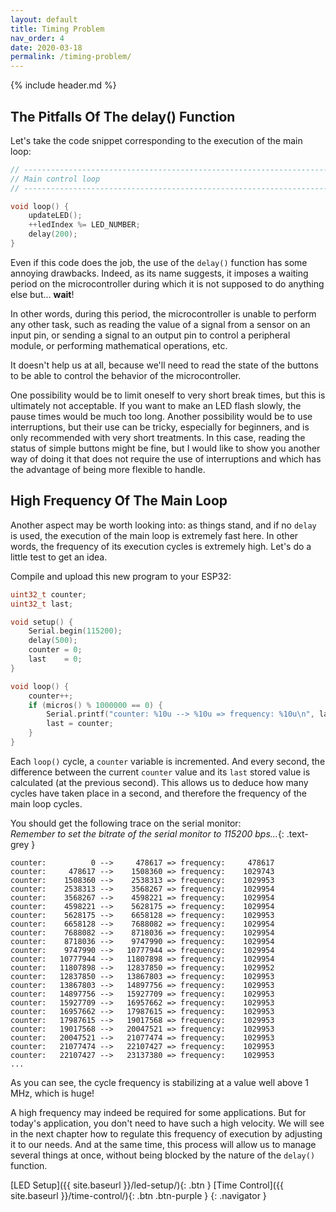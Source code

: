 ```yaml
---
layout: default
title: Timing Problem
nav_order: 4
date: 2020-03-18
permalink: /timing-problem/
---
```


{% include header.md %}


## The Pitfalls Of The delay() Function

Let's take the code snippet corresponding to the execution of the main loop:

```cpp
// ----------------------------------------------------------------------------
// Main control loop
// ----------------------------------------------------------------------------

void loop() {
    updateLED();
    ++ledIndex %= LED_NUMBER;
    delay(200);
}
```

Even if this code does the job, the use of the `delay()` function has some annoying drawbacks. Indeed, as its name suggests, it imposes a waiting period on the microcontroller during which it is not supposed to do anything else but... **wait**!

In other words, during this period, the microcontroller is unable to perform any other task, such as reading the value of a signal from a sensor on an input pin, or sending a signal to an output pin to control a peripheral module, or performing mathematical operations, etc.

It doesn't help us at all, because we'll need to read the state of the buttons to be able to control the behavior of the microcontroller.

One possibility would be to limit oneself to very short break times, but this is ultimately not acceptable. If you want to make an LED flash slowly, the pause times would be much too long. Another possibility would be to use interruptions, but their use can be tricky, especially for beginners, and is only recommended with very short treatments. In this case, reading the status of simple buttons might be fine, but I would like to show you another way of doing it that does not require the use of interruptions and which has the advantage of being more flexible to handle.


## High Frequency Of The Main Loop

Another aspect may be worth looking into: as things stand, and if no `delay` is used, the execution of the main loop is extremely fast here. In other words, the frequency of its execution cycles is extremely high. Let's do a little test to get an idea.

Compile and upload this new program to your ESP32:

```cpp
uint32_t counter;
uint32_t last;

void setup() {
    Serial.begin(115200);
    delay(500);
    counter = 0;
    last    = 0;
}

void loop() {
    counter++;
    if (micros() % 1000000 == 0) {
        Serial.printf("counter: %10u --> %10u => frequency: %10u\n", last, counter, counter - last);
        last = counter;
    }
}
```

Each `loop()` cycle, a `counter` variable is incremented. And every second, the difference between the current `counter` value and its `last` stored value is calculated (at the previous second). This allows us to deduce how many cycles have taken place in a second, and therefore the frequency of the main loop cycles.

You should get the following trace on the serial monitor:  
*Remember to set the bitrate of the serial monitor to 115200 bps...*{: .text-grey }

```
counter:          0 -->     478617 => frequency:     478617
counter:     478617 -->    1508360 => frequency:    1029743
counter:    1508360 -->    2538313 => frequency:    1029953
counter:    2538313 -->    3568267 => frequency:    1029954
counter:    3568267 -->    4598221 => frequency:    1029954
counter:    4598221 -->    5628175 => frequency:    1029954
counter:    5628175 -->    6658128 => frequency:    1029953
counter:    6658128 -->    7688082 => frequency:    1029954
counter:    7688082 -->    8718036 => frequency:    1029954
counter:    8718036 -->    9747990 => frequency:    1029954
counter:    9747990 -->   10777944 => frequency:    1029954
counter:   10777944 -->   11807898 => frequency:    1029954
counter:   11807898 -->   12837850 => frequency:    1029952
counter:   12837850 -->   13867803 => frequency:    1029953
counter:   13867803 -->   14897756 => frequency:    1029953
counter:   14897756 -->   15927709 => frequency:    1029953
counter:   15927709 -->   16957662 => frequency:    1029953
counter:   16957662 -->   17987615 => frequency:    1029953
counter:   17987615 -->   19017568 => frequency:    1029953
counter:   19017568 -->   20047521 => frequency:    1029953
counter:   20047521 -->   21077474 => frequency:    1029953
counter:   21077474 -->   22107427 => frequency:    1029953
counter:   22107427 -->   23137380 => frequency:    1029953
...
```

As you can see, the cycle frequency is stabilizing at a value well above 1 MHz, which is huge!

A high frequency may indeed be required for some applications. But for today's application, you don't need to have such a high velocity. We will see in the next chapter how to regulate this frequency of execution by adjusting it to our needs. And at the same time, this process will allow us to manage several things at once, without being blocked by the nature of the `delay()` function.


[LED Setup]({{ site.baseurl }}/led-setup/){: .btn }
[Time Control]({{ site.baseurl }}/time-control/){: .btn .btn-purple }
{: .navigator }